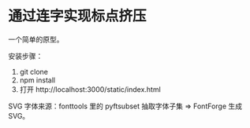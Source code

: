 # 通过连字实现标点挤压

一个简单的原型。

安装步骤：
1. git clone
2. npm install
3. 打开 http://localhost:3000/static/index.html

SVG 字体来源：fonttools 里的 pyftsubset 抽取字体子集 => FontForge 生成 SVG。